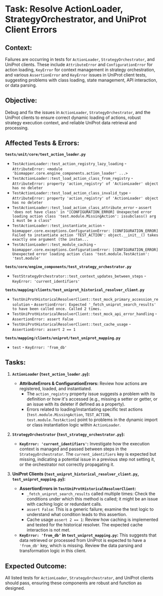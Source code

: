 # Task: Resolve ActionLoader, StrategyOrchestrator, and UniProt Client Errors

## Context:
Failures are occurring in tests for `ActionLoader`, `StrategyOrchestrator`, and UniProt clients. These include `AttributeError` and `ConfigurationError` for action loading, `KeyError` for context management in strategy orchestration, and various `AssertionError` and `KeyError` issues in UniProt client tests, suggesting problems with class loading, state management, API interaction, or data parsing.

## Objective:
Debug and fix the issues in `ActionLoader`, `StrategyOrchestrator`, and the UniProt clients to ensure correct dynamic loading of actions, robust strategy execution context, and reliable UniProt data retrieval and processing.

## Affected Tests & Errors:

**`tests/unit/core/test_action_loader.py`**
- `TestActionLoader::test_action_registry_lazy_loading` - `AttributeError: <module 'biomapper.core.engine_components.action_loader' ...>`
- `TestActionLoader::test_load_action_class_from_registry` - `AttributeError: property 'action_registry' of 'ActionLoader' object has no deleter`
- `TestActionLoader::test_load_action_class_invalid_type` - `AttributeError: property 'action_registry' of 'ActionLoader' object has no deleter`
- `TestActionLoader::test_load_action_class_attribute_error` - `assert 'does not have class' in "[CONFIGURATION_ERROR] Unexpected error loading action class 'test.module.MissingAction': issubclass() arg 1 must be a class"`
- `TestActionLoader::test_instantiate_action` - `biomapper.core.exceptions.ConfigurationError: [CONFIGURATION_ERROR] Failed to instantiate action 'TEST_ACTION': object.__init__() takes exactly one argument (the instan...`
- `TestActionLoader::test_module_caching` - `biomapper.core.exceptions.ConfigurationError: [CONFIGURATION_ERROR] Unexpected error loading action class 'test.module.TestAction': 'test.module'`

**`tests/core/engine_components/test_strategy_orchestrator.py`**
- `TestStrategyOrchestrator::test_context_updates_between_steps` - `KeyError: 'current_identifiers'`

**`tests/mapping/clients/test_uniprot_historical_resolver_client.py`**
- `TestUniProtHistoricalResolverClient::test_mock_primary_accession_resolution` - `AssertionError: Expected '_fetch_uniprot_search_results' to have been called once. Called 2 times.`
- `TestUniProtHistoricalResolverClient::test_mock_api_error_handling` - `AssertionError: assert False`
- `TestUniProtHistoricalResolverClient::test_cache_usage` - `AssertionError: assert 2 == 1`

**`tests/mapping/clients/uniprot/test_uniprot_mapping.py`**
- `test` - `KeyError: 'from_db'`

## Tasks:

1.  **`ActionLoader` (`test_action_loader.py`):**
    *   **AttributeErrors & ConfigurationErrors:** Review how actions are registered, loaded, and instantiated. 
        *   The `action_registry` property issue suggests a problem with its definition or how it's accessed (e.g., missing a setter or getter, or an issue with its deleter if defined as a property).
        *   Errors related to loading/instantiating specific test actions (`test.module.MissingAction`, `TEST_ACTION`, `test.module.TestAction`) point to problems in the dynamic import or class instantiation logic within `ActionLoader`.

2.  **`StrategyOrchestrator` (`test_strategy_orchestrator.py`):**
    *   **`KeyError: 'current_identifiers'`:** Investigate how the execution context is managed and passed between steps in the `StrategyOrchestrator`. The `current_identifiers` key is expected but missing, indicating a potential issue in a previous step not setting it, or the orchestrator not correctly propagating it.

3.  **UniProt Clients (`test_uniprot_historical_resolver_client.py`, `test_uniprot_mapping.py`):**
    *   **AssertionErrors in `TestUniProtHistoricalResolverClient`:**
        *   `_fetch_uniprot_search_results` called multiple times: Check the conditions under which this method is called; it might be an issue with caching logic or redundant calls.
        *   `assert False`: This is a generic failure; examine the test logic to understand what condition leads to this assertion.
        *   Cache usage `assert 2 == 1`: Review how caching is implemented and tested for the historical resolver. The expected cache interaction is not met.
    *   **`KeyError: 'from_db'` in `test_uniprot_mapping.py`:** This suggests that data retrieved or processed from UniProt is expected to have a `'from_db'` key, which is missing. Review the data parsing and transformation logic in this client.

## Expected Outcome:
All listed tests for `ActionLoader`, `StrategyOrchestrator`, and UniProt clients should pass, ensuring these components are robust and function as designed.

